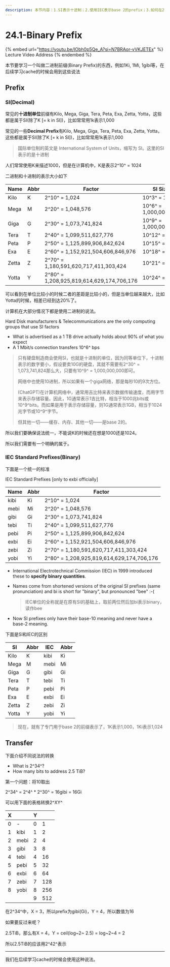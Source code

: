 ```yaml
---
description: 本节内容：1.SI表示十进制；2.使用IEC表示base 2的prefix；3.如何在2^n与prefix之间转换；
---
```


# 24.1-Binary Prefix

{% embed url="https://youtu.be/IObh0p5Qe_A?si=N7BRAor-vVKJETEx" %}
Lecture Video Address
{% endembed %}

本节要学习一个叫做二进制前缀(Binary Prefix)的东西，例如1Ki, 1Mi, 1gibi等，在后续学习cache的时候会用到这些说法

## Prefix

### SI(Decimal)

常见的**十进制单位**前缀有Kilo, Mega, Giga, Tera, Peta, Exa, Zetta, Yotta，这些都是属于SI(除了K [= k in SI])，比如常常用1k表示1,000

常见的一些**Decimal Prefix**有Kilo, Mega, Giga, Tera, Peta, Exa, Zetta, Yotta，这些都是属于SI(除了K [= k in SI])，比如常常用1k表示1,000

> 国际单位制的英文是 International System of Units，缩写为 SI。这里的SI表示的是十进制

人们常常使用K来描述1000，但是在计算机中，K是表示2^10^ = 1024

二进制和十进制的表示大小如下

| Name  | Abbr | Factor                                    | SI Size               |
| ----- | ---- | ----------------------------------------- | --------------------- |
| Kilo  | K    | 2^10^ = 1,024                             | 10^3^ = 1,000         |
| Mega  | M    | 2^20^ = 1,048,576                         | 10^6^ = 1,000,000     |
| Giga  | G    | 2^30^ = 1,073,741,824                     | 10^9^ = 1,000,000,000 |
| Tera  | T    | 2^40^ = 1,099,511,627,776                 | 10^12^ = ...          |
| Peta  | P    | 2^50^ = 1,125,899,906,842,624             | 10^15^ = ...          |
| Exa   | E    | 2^60^ = 1,152,921,504,606,846,976         | 10^18^ = ...          |
| Zetta | Z    | 2^70^ = 1,180,591,620,717,411,303,424     | 10^21^ = ...          |
| Yotta | Y    | 2^80^ = 1,208,925,819,614,629,174,706,176 | 10^24^ = ...          |

可以看到在单位比较小的时候二者的差距是比较小的，但是当单位越来越大，比如Yotta的时候，相差已经到达20%了。

计算机在大部分情况下都是使用二进制的说法。

Hard Disk manufacturers & Telecommunications are the only computing groups that use SI factors

- What is advertised as a 1 TB drive actually holds about 90% of what you expect
- A 1 Mbit/s connection transfers 10^6^ bps

> 只有硬盘制造商会使用SI，也就是十进制的单位，因为同等单位下，十进制表示的数字要小，假设要卖10G的硬盘，其就不需要有2^30^ = 1,073,741,824那么大，只要有10^9^ = 1,000,000,000即可。
>
> 网络中也使用10进制，所以如果有一个giga网络，那是每秒10的9次方位。
>
> (ChatGPT)在计算机网络中，通常用吉比特来表示数据传输速度，而用字节来表示存储容量。因此，1G通常表示1吉比特，相当于1000兆bits或10^9^bits。而如果是用于表示存储容量，则1G通常表示1GB，相当于1024兆字节或10^9^字节。
>
> 但其他一切——缓存、内存、其他一切——是base 2的。

所以我们要确保说法统一，不能说K的时候还在想是1000还是1024。

所以我们需要有一个明确的属于。

### IEC Standard Prefixes(Binary)

下面是一个统一的标准

IEC Standard Prefixes [only to exbi officially]

| Name | Abbr | Factor                                    |
| ---- | ---- | ----------------------------------------- |
| kibi | Ki   | 2^10^ = 1,024                             |
| mebi | Mi   | 2^20^ = 1,048,576                         |
| gibi | Gi   | 2^30^ = 1,073,741,824                     |
| tebi | Ti   | 2^40^ = 1,099,511,627,776                 |
| pebi | Pi   | 2^50^ = 1,125,899,906,842,624             |
| exbi | Ei   | 2^60^ = 1,152,921,504,606,846,976         |
| zebi | Zi   | 2^70^ = 1,180,591,620,717,411,303,424     |
| yobi | Yi   | 2^80^ = 1,208,925,819,614,629,174,706,176 |

- International Electrotechnical Commission (IEC) in 1999 introduced these to **specify binary quantities**.

- Names come from shortened versions of the original SI prefixes (same pronunciation) and bi is short for "binary", but pronounced "bee" :-(

    > IEC单位的全称就是在原有SI的基础上，取前两位然后加bi表示binary，读作bee

- Now SI prefixes only have their base-10 meaning and never have a base-2 meaning.

下面是SI和IEC的区别

| SI    | Abbr | IEC  | Abbr |
| ----- | ---- | ---- | ---- |
| Kilo  | K    | kibi | Ki   |
| Mega  | M    | mebi | Mi   |
| Giga  | G    | gibi | Gi   |
| Tera  | T    | tebi | Ti   |
| Peta  | P    | pebi | Pi   |
| Exa   | E    | exbi | Ei   |
| Zetta | Z    | zebi | Zi   |
| Yotta | Y    | yobi | Yi   |

> 现在，就有了专门用于base 2的前缀表示了，1K表示1,000，1Ki表示1,024

## Transfer

下面介绍不同说法的转换

- What is 2^34^? 
- How many bits to address 2.5 TiB?

第一个问题：将10取出

2^34^ = 2^4^ * 2^30^ = 16gibi = 16Gi

可以用下面的表格转换2^XY^

| X    |      | Y    |      |
| ---- | ---- | ---- | ---- |
| 0    | -    | 0    | 1    |
| 1    | kibi | 1    | 2    |
| 2    | mebi | 2    | 4    |
| 3    | gibi | 3    | 8    |
| 4    | tebi | 4    | 16   |
| 5    | pebi | 5    | 32   |
| 6    | exbi | 6    | 64   |
| 7    | zebi | 7    | 128  |
| 8    | yobi | 8    | 256  |
|      |      | 9    | 512  |

在2^34^中，X = 3，所以prefix为gibi(Gi)，Y = 4，所以数值为16

如果要反过来呢？

2.5TiB，那么有X = 4，Y = ceil(log~2~ 2.5) = log~2~4 = 2

所以2.5TiB的应该用2^42^表示

---

我们在后续学习cache的时候会使用这种说法。
